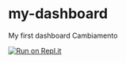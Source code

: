 # my-dashboard
My first dashboard
Cambiamento

[![Run on Repl.it](https://repl.it/badge/github/visiont3lab/my-dashboard)](https://repl.it/github/visiont3lab/my-dashboard)